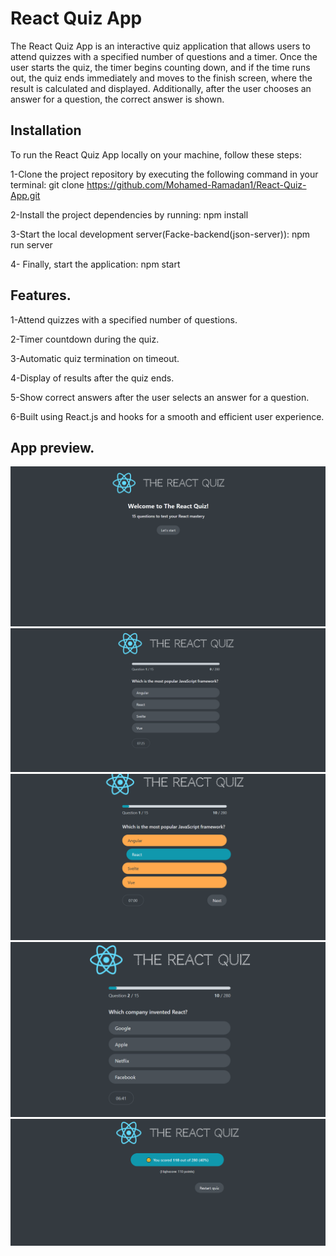 # React Quiz App

The React Quiz App is an interactive quiz application that allows users to attend quizzes with a specified number of questions and a timer. Once the user starts the quiz, the timer begins counting down, and if the time runs out, the quiz ends immediately and moves to the finish screen, where the result is calculated and displayed. Additionally, after the user chooses an answer for a question, the correct answer is shown.

## Installation

To run the React Quiz App locally on your machine, follow these steps:

1-Clone the project repository by executing the following command in your terminal:
git clone https://github.com/Mohamed-Ramadan1/React-Quiz-App.git

2-Install the project dependencies by running: npm install

3-Start the local development server(Facke-backend(json-server)): npm run server

4- Finally, start the application: npm start

## Features.

1-Attend quizzes with a specified number of questions.

2-Timer countdown during the quiz.

3-Automatic quiz termination on timeout.

4-Display of results after the quiz ends.

5-Show correct answers after the user selects an answer for a question.

6-Built using React.js and hooks for a smooth and efficient user experience.

## App preview.

![image](./App-preview-images/quiz-one.png)
![image](./App-preview-images/quiz-2.png)
![image](./App-preview-images/quiz-3.png)
![image](./App-preview-images/quiz-4.png)
![image](./App-preview-images/quiz-5.png)
